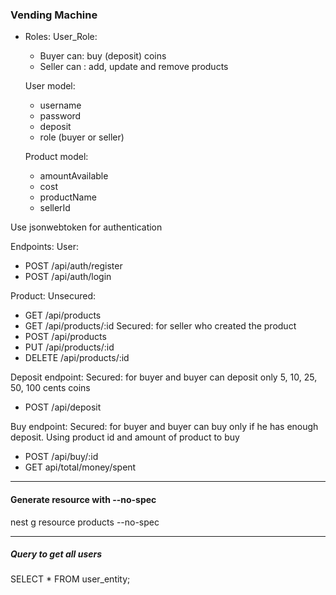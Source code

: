 ### Vending Machine

- Roles: 
User_Role: 
  - Buyer can: buy (deposit) coins
  - Seller can : add, update and remove products

  User model:
    - username
    - password
    - deposit
    - role (buyer or seller)

  Product model:
    - amountAvailable
    - cost
    - productName
    - sellerId

Use jsonwebtoken for authentication

Endpoints:
User:
  - POST /api/auth/register
  - POST /api/auth/login

Product:
Unsecured:
  - GET /api/products
  - GET /api/products/:id
Secured: for seller who created the product
  - POST /api/products
  - PUT /api/products/:id
  - DELETE /api/products/:id

Deposit endpoint:
Secured: for buyer and buyer can deposit only 5, 10, 25, 50, 100 cents coins 
  - POST /api/deposit


Buy endpoint:
Secured: for buyer and buyer can buy only if he has enough deposit. Using product id and amount of product to buy
  - POST /api/buy/:id
  - GET api/total/money/spent


---

#### Generate resource with --no-spec

nest g resource products --no-spec

---

##### Query to get all users 
SELECT * FROM user_entity;
